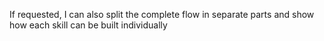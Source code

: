 If requested, I can also split the complete flow in separate parts and show how each skill can be built individually
